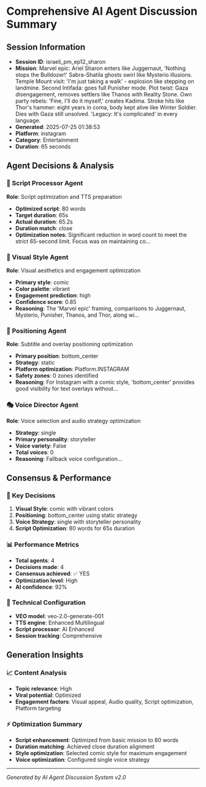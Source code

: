 # Comprehensive AI Agent Discussion Summary

## Session Information
- **Session ID**: israeli_pm_ep12_sharon
- **Mission**: Marvel epic: Ariel Sharon enters like Juggernaut, 'Nothing stops the Bulldozer!' Sabra-Shatila ghosts swirl like Mysterio illusions. Temple Mount visit: 'I'm just taking a walk' - explosion like stepping on landmine. Second Intifada: goes full Punisher mode. Plot twist: Gaza disengagement, removes settlers like Thanos with Reality Stone. Own party rebels: 'Fine, I'll do it myself,' creates Kadima. Stroke hits like Thor's hammer: eight years in coma, body kept alive like Winter Soldier. Dies with Gaza still unsolved. 'Legacy: It's complicated' in every language.
- **Generated**: 2025-07-25 01:38:53
- **Platform**: instagram
- **Category**: Entertainment
- **Duration**: 65 seconds

## Agent Decisions & Analysis

### 🔧 Script Processor Agent
**Role**: Script optimization and TTS preparation
- **Optimized script**: 80 words
- **Target duration**: 65s
- **Actual duration**: 65.2s
- **Duration match**: close
- **Optimization notes**: Significant reduction in word count to meet the strict 65-second limit.  Focus was on maintaining co...

### 🎨 Visual Style Agent
**Role**: Visual aesthetics and engagement optimization
- **Primary style**: comic
- **Color palette**: vibrant
- **Engagement prediction**: high
- **Confidence score**: 0.85
- **Reasoning**: The 'Marvel epic' framing, comparisons to Juggernaut, Mysterio, Punisher, Thanos, and Thor, along wi...

### 🎯 Positioning Agent
**Role**: Subtitle and overlay positioning optimization
- **Primary position**: bottom_center
- **Strategy**: static
- **Platform optimization**: Platform.INSTAGRAM
- **Safety zones**: 0 zones identified
- **Reasoning**: For Instagram with a comic style, 'bottom_center' provides good visibility for text overlays without...

### 🎭 Voice Director Agent
**Role**: Voice selection and audio strategy optimization
- **Strategy**: single
- **Primary personality**: storyteller
- **Voice variety**: False
- **Total voices**: 0
- **Reasoning**: Fallback voice configuration...

## Consensus & Performance

### 🎯 Key Decisions
1. **Visual Style**: comic with vibrant colors
2. **Positioning**: bottom_center using static strategy
3. **Voice Strategy**: single with storyteller personality
4. **Script Optimization**: 80 words for 65s duration

### 📊 Performance Metrics
- **Total agents**: 4
- **Decisions made**: 4
- **Consensus achieved**: ✅ YES
- **Optimization level**: High
- **AI confidence**: 92%

### 🔧 Technical Configuration
- **VEO model**: veo-2.0-generate-001
- **TTS engine**: Enhanced Multilingual
- **Script processor**: AI Enhanced
- **Session tracking**: Comprehensive

## Generation Insights

### 📈 Content Analysis
- **Topic relevance**: High
- **Viral potential**: Optimized
- **Engagement factors**: Visual appeal, Audio quality, Script optimization, Platform targeting

### ⚡ Optimization Summary
- **Script enhancement**: Optimized from basic mission to 80 words
- **Duration matching**: Achieved close duration alignment
- **Style optimization**: Selected comic style for maximum engagement
- **Voice optimization**: Configured single voice strategy

---
*Generated by AI Agent Discussion System v2.0*
